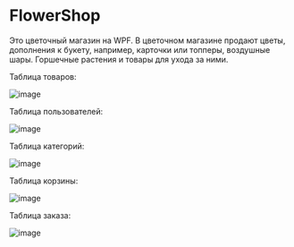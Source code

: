 # FlowerShop
Это цветочный магазин на WPF. 
В цветочном магазине продают цветы, дополнения к букету, например, карточки или топперы, воздушные шары. Горшечные растения и товары для ухода за ними.

Таблица товаров:

![image](https://github.com/PlushaCat/FlowerShop/assets/104760630/c30c5b2a-c7e4-4e0e-9903-5132e28cc3a7)

Таблица пользователей:

![image](https://github.com/PlushaCat/FlowerShop/assets/104760630/bf559cea-3b8f-4c6b-b82a-32d303644239)

Таблица категорий:

![image](https://github.com/PlushaCat/FlowerShop/assets/104760630/38505de9-09f2-4c4c-903b-45fbee8ed6c2)

Таблица корзины:

![image](https://github.com/PlushaCat/FlowerShop/assets/104760630/f1b57e62-ddc8-4b3d-8dec-6c41fcd1298c)

Таблица заказа:

![image](https://github.com/PlushaCat/FlowerShop/assets/104760630/d4560055-b602-4399-98ac-c6884cacd6ce)




